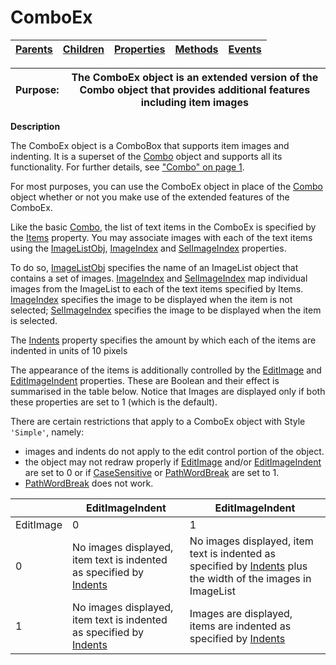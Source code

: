 




<h1 class="heading"><span class="name">ComboEx</span></h1>

| [Parents](../ParentLists/ComboEx.htm) | [Children](../ChildLists/ComboEx.htm) | [Properties](../PropLists/ComboEx.htm) | [Methods](../MethodLists/ComboEx.htm) | [Events](../EventLists/ComboEx.htm) |
| --- | --- | --- | --- | ---  |


| Purpose: | The ComboEx object is an extended version of the Combo object that provides additional features including item images |
| --- | ---  |


**Description**


The ComboEx object is a ComboBox that supports item images and indenting. It is a superset of the [Combo](Combo.htm) object and supports all its functionality. For further details, see ["Combo" on page 1](Combo.htm#Combo_Object).



For most purposes, you can use the ComboEx object in place of the [Combo](Combo.htm) object whether or not you make use of the extended features of the ComboEx.


Like the basic [Combo](Combo.htm), the list of text items in the ComboEx is specified by the [Items](./items.md) property. You may associate images with each of the text items using the [ImageListObj](./imagelistobj.md), [ImageIndex](./imageindex.md) and [SelImageIndex](./selimageindex.md) properties.


To do so, [ImageListObj](./imagelistobj.md) specifies the name of an ImageList object that contains a set of images. [ImageIndex](./imageindex.md) and [SelImageIndex](./selimageindex.md) map individual images from the ImageList to each of the text items specified by Items. [ImageIndex](./imageindex.md) specifies the image to be displayed when the item is not selected; [SelImageIndex](./selimageindex.md) specifies the image to be displayed when the item is selected.


The [Indents](./indents.md) property specifies the amount by which each of the items are indented in units of 10 pixels


The appearance of the items is additionally controlled by the [EditImage](./editimage.md) and [EditImageIndent](./editimageindent.md) properties. These are Boolean and their effect is summarised in the table below. Notice that Images are displayed only if both these properties are set to 1 (which is the default).


There are certain restrictions that apply to a ComboEx object with Style `'Simple'`, namely:

- images and indents do not apply to the edit control portion of the object.
- the object may not redraw properly if [EditImage](./editimage.md) and/or [EditImageIndent](./editimageindent.md) are set to 0 or if [CaseSensitive](./casesensitive.md) or [PathWordBreak](./pathwordbreak.md) are set to 1.
- [PathWordBreak](./pathwordbreak.md) does not work.

|  | EditImageIndent | EditImageIndent |
| --- | --- | ---  |
| EditImage | 0 | 1 |
| 0 | No images displayed, item text is indented as specified by [Indents](./indents.md) | No images displayed, item text is indented as specified by [Indents](./indents.md) plus the width of the images in ImageList |
| 1 | No images displayed, item text is indented as specified by [Indents](./indents.md) | Images are displayed, items are indented as specified by [Indents](./indents.md) |



